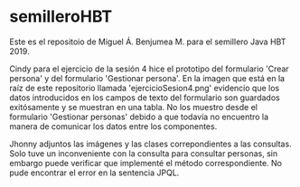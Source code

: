 # semilleroHBT
Este es el repositoio de Miguel Á. Benjumea M. para el semillero Java HBT 2019.

Cindy para el ejercicio de la sesión 4 hice el prototipo del formulario 'Crear persona' y del formulario 'Gestionar persona'. En la imagen que está en la raíz de este repositorio llamada 'ejercicioSesion4.png' evidencio que los datos introducidos en los campos de texto del formulario son guardados exitósamente y se muestran en una tabla. No los muestro desde el formulario 'Gestionar personas' debido a que todavía no encuentro la manera de comunicar los datos entre los componentes.

Jhonny adjuntos las imágenes y las clases correpondientes a las consultas. Solo tuve un inconveniente con la consulta para consultar personas, sin embargo puede verificar que implementé el método correspondiente. No pude encontrar el error en la sentencia JPQL.
